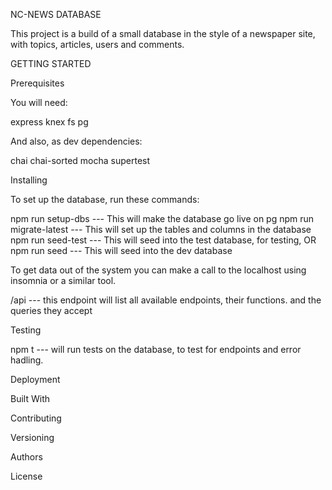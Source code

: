 NC-NEWS DATABASE

This project is a build of a small database in the style of a newspaper site, with topics, articles, users and comments.

GETTING STARTED

Prerequisites

You will need:

express
knex
fs
pg

And also, as dev dependencies:

chai
chai-sorted
mocha
supertest

Installing

To set up the database, run these commands:

npm run setup-dbs --- This will make the database go live on pg
npm run migrate-latest --- This will set up the tables and columns in the database
npm run seed-test --- This will seed into the test database, for testing, OR
npm run seed --- This will seed into the dev database

To get data out of the system you can make a call to the localhost using insomnia or a similar tool.

/api --- this endpoint will list all available endpoints, their functions. and the queries they accept

Testing

npm t --- will run tests on the database, to test for endpoints and error hadling.

Deployment

Built With

Contributing

Versioning

Authors

License
